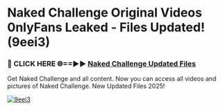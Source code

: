 # Naked Challenge Original Videos 0nlyFans Leaked - Files Updated! (9eei3)

<h3>🔴 CLICK HERE 🌐==►► <a href="https://tinyurl.com/up5wt9bj" rel="nofollow">Naked Challenge Updated Files</a></h3>

Get Naked Challenge and all content. Now you can access all videos and pictures of Naked Challenge. New Updated Files 2025!

[![9eei3](https://i.imgur.com/ABiUzMV.gif)](https://tinyurl.com/up5wt9bj)
